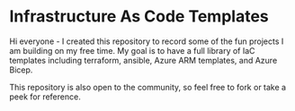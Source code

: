 # Infrastructure As Code Templates

Hi everyone - I created this repository to record some of the fun projects I am building on my free time. My goal is to have a full library of IaC templates including terraform, ansible, Azure ARM templates, and Azure Bicep.

This repository is also open to the community, so feel free to fork or take a peek for reference.
